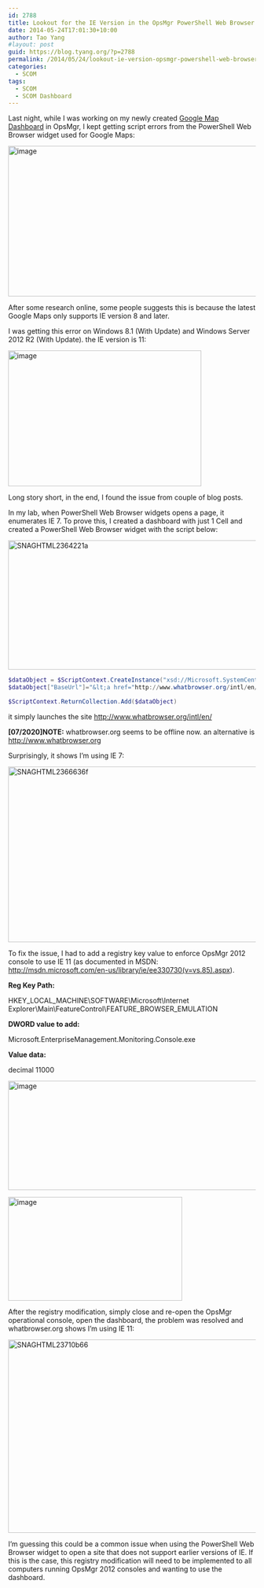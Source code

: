 ```yaml
---
id: 2788
title: Lookout for the IE Version in the OpsMgr PowerShell Web Browser Widget
date: 2014-05-24T17:01:30+10:00
author: Tao Yang
#layout: post
guid: https://blog.tyang.org/?p=2788
permalink: /2014/05/24/lookout-ie-version-opsmgr-powershell-web-browser-widget/
categories:
  - SCOM
tags:
  - SCOM
  - SCOM Dashboard
---
```

Last night, while I was working on my newly created <a href="https://blog.tyang.org/2014/05/24/opsmgr-dashboard-fun-google-maps">Google Map Dashboard</a> in OpsMgr, I kept getting script errors from the PowerShell Web Browser widget used for Google Maps:

<a href="https://blog.tyang.org/wp-content/uploads/2014/05/image33.png"><img style="border: 0px" title="image" src="https://blog.tyang.org/wp-content/uploads/2014/05/image_thumb33.png" alt="image" width="580" height="306" border="0" /></a>

After some research online, some people suggests this is because the latest Google Maps only supports IE version 8 and later.

I was getting this error on Windows 8.1 (With Update) and Windows Server 2012 R2 (With Update). the IE version is 11:

<a href="https://blog.tyang.org/wp-content/uploads/2014/05/image34.png"><img style="border: 0px" title="image" src="https://blog.tyang.org/wp-content/uploads/2014/05/image_thumb34.png" alt="image" width="393" height="276" border="0" /></a>

Long story short, in the end, I found the issue from couple of blog posts.

In my lab, when PowerShell Web Browser widgets opens a page, it enumerates IE 7. To prove this, I created a dashboard with just 1 Cell and created a PowerShell Web Browser widget with the script below:

<a href="https://blog.tyang.org/wp-content/uploads/2014/05/SNAGHTML2364221a.png"><img style="border: 0px" title="SNAGHTML2364221a" src="https://blog.tyang.org/wp-content/uploads/2014/05/SNAGHTML2364221a_thumb.png" alt="SNAGHTML2364221a" width="580" height="263" border="0" /></a>

```powershell
$dataObject = $ScriptContext.CreateInstance("xsd://Microsoft.SystemCenter.Visualization.Component.Library!Microsoft.SystemCenter.Visualization.Component.Library.WebBrowser.Schema/Request")
$dataObject["BaseUrl"]="&lt;a href="http://www.whatbrowser.org/intl/en/&quot;"&gt;http://www.whatbrowser.org/intl/en/"&lt;/a&gt;

$ScriptContext.ReturnCollection.Add($dataObject)
```

it simply launches the site <a href="http://www.whatbrowser.org/intl/en/">http://www.whatbrowser.org/intl/en/</a>

<strong>[07/2020]NOTE:</strong> whatbrowser.org seems to be offline now. an alternative is <a href="http://www.whatbrowser.org/">http://www.whatbrowser.org</a>

Surprisingly, it shows I’m using IE 7:

<a href="https://blog.tyang.org/wp-content/uploads/2014/05/SNAGHTML2366636f.png"><img style="border: 0px" title="SNAGHTML2366636f" src="https://blog.tyang.org/wp-content/uploads/2014/05/SNAGHTML2366636f_thumb.png" alt="SNAGHTML2366636f" width="580" height="357" border="0" /></a>

To fix the issue, I had to add a registry key value to enforce OpsMgr 2012 console to use IE 11 (as documented in MSDN: <a title="http://msdn.microsoft.com/en-us/library/ie/ee330730(v=vs.85).aspx" href="http://msdn.microsoft.com/en-us/library/ie/ee330730(v=vs.85).aspx">http://msdn.microsoft.com/en-us/library/ie/ee330730(v=vs.85).aspx</a>).

<strong>Reg Key Path:</strong>

HKEY_LOCAL_MACHINE\SOFTWARE\Microsoft\Internet Explorer\Main\FeatureControl\FEATURE_BROWSER_EMULATION

<strong>DWORD value to add:</strong>

Microsoft.EnterpriseManagement.Monitoring.Console.exe

<strong>Value data:</strong>

decimal 11000

<a href="https://blog.tyang.org/wp-content/uploads/2014/05/image35.png"><img style="border: 0px" title="image" src="https://blog.tyang.org/wp-content/uploads/2014/05/image_thumb35.png" alt="image" width="580" height="222" border="0" /></a>

<a href="https://blog.tyang.org/wp-content/uploads/2014/05/image36.png"><img style="border: 0px" title="image" src="https://blog.tyang.org/wp-content/uploads/2014/05/image_thumb36.png" alt="image" width="354" height="211" border="0" /></a>

After the registry modification, simply close and re-open the OpsMgr operational console, open the dashboard, the problem was resolved and whatbrowser.org shows I’m using IE 11:

<a href="https://blog.tyang.org/wp-content/uploads/2014/05/SNAGHTML23710b66.png"><img style="border: 0px" title="SNAGHTML23710b66" src="https://blog.tyang.org/wp-content/uploads/2014/05/SNAGHTML23710b66_thumb.png" alt="SNAGHTML23710b66" width="580" height="393" border="0" /></a>

I’m guessing this could be a common issue when using the PowerShell Web Browser widget to open a site that does not support earlier versions of IE. If this is the case, this registry modification will need to be implemented to all computers running OpsMgr 2012 consoles and wanting to use the dashboard.